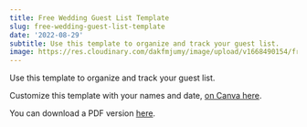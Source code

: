 ```yaml
---
title: Free Wedding Guest List Template
slug: free-wedding-guest-list-template
date: '2022-08-29'
subtitle: Use this template to organize and track your guest list.
image: https://res.cloudinary.com/dakfmjumy/image/upload/v1668490154/free-wedding-guest-list-template_jfjv7o.jpg
---
```


Use this template to organize and track your guest list.

Customize this template with your names and date, [on Canva here](https://www.canva.com/design/DAFKvYmJA1c/KTT0StinYzliP9ZwIHfnFQ/view).

You can download a PDF version [here](https://res.cloudinary.com/dakfmjumy/image/upload/v1668489900/630d2f3e2de75ccb1c8bad2d_Secretariat_Media_-_Wedding_Guest_List_Template_zcnbl4.pdf).
